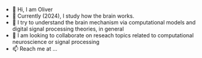 - 👋 Hi, I am Oliver 
- 👀 Currently (2024), I study how the brain works. 
- 🌱 I try to understand the brain mechanism via computational models and digital signal processing theories, in general
- 💞️ I am looking to collaborate on reseach topics related to computational neuroscience or signal processing
- 📫 Reach me at  ...

<!---
OliverMount/OliverMount is a ✨ special ✨ repository because its `README.md` (this file) appears on your GitHub profile.
You can click the Preview link to take a look at your changes.
--->
